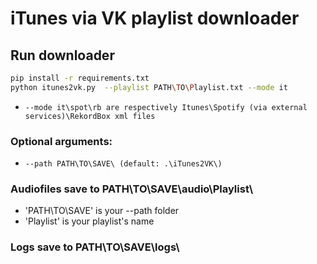 # iTunes via VK playlist downloader

## Run downloader
```bash
pip install -r requirements.txt
python itunes2vk.py  --playlist PATH\TO\Playlist.txt --mode it
```
- ```--mode it\spot\rb are respectively Itunes\Spotify (via external services)\RekordBox xml files```

### Optional arguments:
- ```--path PATH\TO\SAVE\ (default: .\iTunes2VK\)```

### Audiofiles save to PATH\TO\SAVE\audio\Playlist\
- 'PATH\TO\SAVE\' is your --path folder 
- 'Playlist' is your playlist's name
### Logs save to PATH\TO\SAVE\logs\
